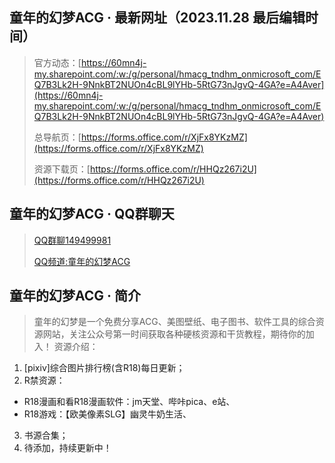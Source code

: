 ## 童年的幻梦ACG · 最新网址（2023.11.28 最后编辑时间）
> 官方动态：[https://60mn4j-my.sharepoint.com/:w:/g/personal/hmacg_tndhm_onmicrosoft_com/EQ7B3Lk2H-9NnkBT2NUOn4cBL9lYHb-5RtG73nJgvQ-4GA?e=A4Aver](https://60mn4j-my.sharepoint.com/:w:/g/personal/hmacg_tndhm_onmicrosoft_com/EQ7B3Lk2H-9NnkBT2NUOn4cBL9lYHb-5RtG73nJgvQ-4GA?e=A4Aver)
> 
> 总导航页：[https://forms.office.com/r/XjFx8YKzMZ](https://forms.office.com/r/XjFx8YKzMZ)
>
> 资源下载页：[https://forms.office.com/r/HHQz267i2U](https://forms.office.com/r/HHQz267i2U)

## 童年的幻梦ACG · QQ群聊天
> [QQ群聊149499981](https://qm.qq.com/cgi-bin/qm/qr?k=ZxG6mL9j3zvJE16pkZVPXoBb5A8apsSL&jump_from=webapi&authKey=U1ep+uFCE5mu8lHrmgsAAgkGeuN5J0Tl9c8KX7fbRS3z/Op1qTtke1ETn9l+hzzD)
> 
>[QQ频道:童年的幻梦ACG](https://pd.qq.com/s/fhev8h8wo)

## 童年的幻梦ACG · 简介
>童年的幻梦是一个免费分享ACG、美图壁纸、电子图书、软件工具的综合资源网站，关注公众号第一时间获取各种硬核资源和干货教程，期待你的加入！
>资源介绍：
1. [pixiv]综合图片排行榜(含R18)每日更新；
2. R禁资源：
- R18漫画和看R18漫画软件：jm天堂、哔咔pica、e站、
- R18游戏：【欧美像素SLG】幽灵牛奶生活、
3. 书源合集；
4. 待添加，持续更新中！
